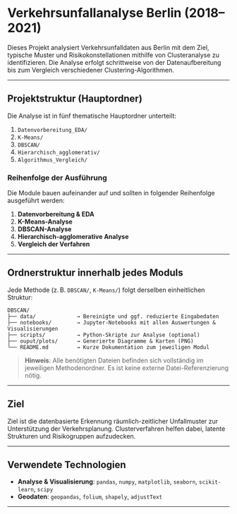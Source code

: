# Verkehrsunfallanalyse Berlin (2018–2021)

Dieses Projekt analysiert Verkehrsunfalldaten aus Berlin mit dem Ziel, typische Muster und Risikokonstellationen mithilfe von Clusteranalyse zu identifizieren. Die Analyse erfolgt schrittweise von der Datenaufbereitung bis zum Vergleich verschiedener Clustering-Algorithmen.

---

## Projektstruktur (Hauptordner)

Die Analyse ist in fünf thematische Hauptordner unterteilt:

1. `Datenvorbereitung_EDA/`  
2. `K-Means/`  
3. `DBSCAN/`  
4. `Hierarchisch_agglomerativ/`  
5. `Algorithmus_Vergleich/`

### Reihenfolge der Ausführung

Die Module bauen aufeinander auf und sollten in folgender Reihenfolge ausgeführt werden:

1. **Datenvorbereitung & EDA**
2. **K-Means-Analyse**
3. **DBSCAN-Analyse**
4. **Hierarchisch-agglomerative Analyse**
5. **Vergleich der Verfahren**

---

## Ordnerstruktur innerhalb jedes Moduls

Jede Methode (z. B. `DBSCAN/`, `K-Means/`) folgt derselben einheitlichen Struktur:

```
DBSCAN/
├── data/             → Bereinigte und ggf. reduzierte Eingabedaten
├── notebooks/        → Jupyter-Notebooks mit allen Auswertungen & Visualisierungen
├── scripts/          → Python-Skripte zur Analyse (optional)
├── ouput/plots/      → Generierte Diagramme & Karten (PNG)
└── README.md         → Kurze Dokumentation zum jeweiligen Modul
```

> **Hinweis**: Alle benötigten Dateien befinden sich vollständig im jeweiligen Methodenordner. Es ist keine externe Datei-Referenzierung nötig.

---

## Ziel

Ziel ist die datenbasierte Erkennung räumlich-zeitlicher Unfallmuster zur Unterstützung der Verkehrsplanung. Clusterverfahren helfen dabei, latente Strukturen und Risikogruppen aufzudecken.

---

## Verwendete Technologien

- **Analyse & Visualisierung**: `pandas`, `numpy`, `matplotlib`, `seaborn`, `scikit-learn`, `scipy`
- **Geodaten**: `geopandas`, `folium`, `shapely`, `adjustText`

---
